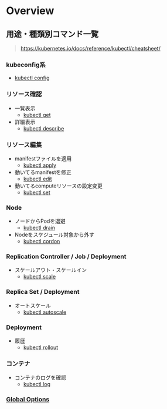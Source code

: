 # Overview

## 用途・種類別コマンド一覧

> https://kubernetes.io/docs/reference/kubectl/cheatsheet/

### kubeconfig系

- [kubectl config](./config.md)

### リソース確認

- 一覧表示
  - [kubectl get](./get.md)
- 詳細表示
  - [kubectl describe](./describe.md)

### リソース編集

- manifestファイルを適用
  - [kubectl apply](./apply.md)
- 動いてるmanifestを修正
  - [kubectl edit](./edit.md)
- 動いてるcomputeリソースの設定変更
  - [kubectl set](./set.md)

### Node

- ノードからPodを退避
  - [kubectl drain](./drain.md)
- Nodeをスケジュール対象から外す
  - [kubectl cordon](./cordon.md)

### Replication Controller / Job / Deployment

- スケールアウト・スケールイン
  - [kubectl scale](./scale.md)

### Replica Set / Deployment

- オートスケール
  - [kubectl autoscale](./autoscale.md)

### Deployment

- 履歴
  - [kubectl rollout](./rollout.md)

### コンテナ

- コンテナのログを確認
  - [kubectl log](./log.md)

### [Global Options](./global-options.md)

